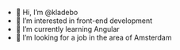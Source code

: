 - 👋 Hi, I’m @kladebo
- 👀 I’m interested in front-end development
- 🌱 I’m currently learning Angular 
- 💞️ I’m looking for a job in the area of Amsterdam


<!---
kladebo/kladebo is a ✨ special ✨ repository because its `README.md` (this file) appears on your GitHub profile.
You can click the Preview link to take a look at your changes.
--->
